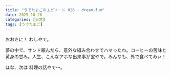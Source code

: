 ```yaml
---
title: "うでたまごのエピソード 026 - dream-fun"
date: 2025-10-26
categories: [日常]
tags: [うでたまご]
---
```


おおきに！ わしやで。

夢の中で、サンド頼んだら、意外な組み合わせでハマったわ。コーヒーの苦味と黄身の甘み。人生、こんなアホな出来事が宝やで。みんなも、外で食べてみぃ！

ほな、次は 料理の話やで～。